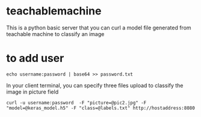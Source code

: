 # teachablemachine
This is a python basic server that you can curl a model file generated from teachable machine to classify an image
# to add user
```
echo username:password | base64 >> password.txt
```

In your client terminal, you can specify three files upload to classify the image in picture field

```
curl -u username:password  -F "picture=@pic2.jpg" -F "model=@keras_model.h5" -F "class=@labels.txt" http://hostaddress:8080

```
